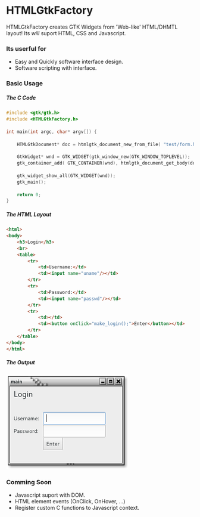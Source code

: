 # HTMLGtkFactory

HTMLGtkFactory creates GTK Widgets from 'Web-like' HTML/DHMTL layout! Its *will* suport HTML, CSS and Javascript.

### Its userful for

* Easy and Quickly software interface design.
* Software scripting with interface.

### Basic Usage

##### The C Code
```C
#include <gtk/gtk.h>
#include <HTMLGtkFactory.h>

int main(int argc, char* argv[]) {

	HTMLGtkDocument* doc = htmlgtk_document_new_from_file( "test/form.html" );

	GtkWidget* wnd = GTK_WIDGET(gtk_window_new(GTK_WINDOW_TOPLEVEL));
	gtk_container_add( GTK_CONTAINER(wnd), htmlgtk_document_get_body(doc) );

	gtk_widget_show_all(GTK_WIDGET(wnd));
	gtk_main();

	return 0;
}
``` 

##### The HTML Layout
```html
<html>
<body>
	<h3>Login</h3>
	<br>
	<table>
		<tr>
			<td>Username:</td>
			<td><input name="uname"/></td>
		</tr>
		<tr>
			<td>Password:</td>
			<td><input name="passwd"/></td>
		</tr>
		<tr>
			<td></td>
			<td><button onClick="make_login();">Enter</button></td>
		</tr>
	</table>	
</body>
</html>
```

##### The Output

![](test/form.png?raw=true "Output for form.html")

### Comming Soon

* Javascript suport with DOM.
* HTML element events (OnClick, OnHover, ...)
* Register custom C functions to Javascript context.
